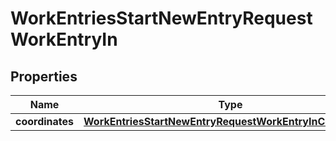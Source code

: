 

# WorkEntriesStartNewEntryRequestWorkEntryIn


## Properties

| Name | Type | Description | Notes |
|------------ | ------------- | ------------- | -------------|
|**coordinates** | [**WorkEntriesStartNewEntryRequestWorkEntryInCoordinates**](WorkEntriesStartNewEntryRequestWorkEntryInCoordinates.md) |  |  [optional] |



